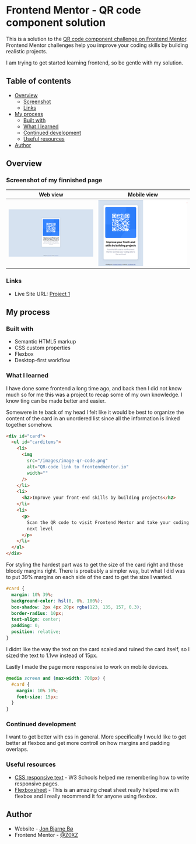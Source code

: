 # Frontend Mentor - QR code component solution

This is a solution to the [QR code component challenge on Frontend Mentor](https://www.frontendmentor.io/challenges/qr-code-component-iux_sIO_H). Frontend Mentor challenges help you improve your coding skills by building realistic projects.

I am trying to get started learning frontend, so be gentle with my solution.

## Table of contents

- [Overview](#overview)
  - [Screenshot](#screenshot)
  - [Links](#links)
- [My process](#my-process)
  - [Built with](#built-with)
  - [What I learned](#what-i-learned)
  - [Continued development](#continued-development)
  - [Useful resources](#useful-resources)
- [Author](#author)

## Overview

### Screenshot of my finnished page

|                                           Web view                                           |                                            Mobile view                                             |
| :------------------------------------------------------------------------------------------: | :------------------------------------------------------------------------------------------------: |
| ![](https://github.com/Z0XZ/qr-code-component-main/blob/master/design/WebPageScreenshot.png) | ![](https://github.com/Z0XZ/qr-code-component-main/blob/master/design/WebPageScreenshotMobile.png) |

### Links

- Live Site URL: [Project 1](https://z0xz.github.io/qr-code-component-main/)

## My process

### Built with

- Semantic HTML5 markup
- CSS custom properties
- Flexbox
- Desktop-first workflow

### What I learned

I have done some frontend a long time ago, and back then I did not know much so for me this was a project to recap some of my own knowledge. I know ting can be made better and easier.

Somewere in te back of my head I felt like it would be best to organize the content of the card in an unordered list since all the information is linked together somehow.

```html
<div id="card">
  <ul id="carditems">
    <li>
      <img
        src="/images/image-qr-code.png"
        alt="QR-code link to frontendmentor.io"
        width=""
      />
    </li>
    <li>
      <h2>Improve your front-end skills by building projects</h2>
    </li>
    <li>
      <p>
        Scan the QR code to visit Frontend Mentor and take your coding skills to the
        next level
      </p>
    </li>
  </ul>
</div>
```

For styling the hardest part was to get the size of the card right and those bloody margins right. There is proabably a simpler way, but what I did was to put 39% margins on each side of the card to get the size I wanted.

```css
#card {
  margin: 10% 39%;
  background-color: hsl(0, 0%, 100%);
  box-shadow: 2px 4px 20px rgba(123, 135, 157, 0.3);
  border-radius: 10px;
  text-align: center;
  padding: 0;
  position: relative;
}
```

I didnt like the way the text on the card scaled and ruined the card itself, so I sized the text to 1.1vw instead of 15px.

Lastly I made the page more responsive to work on mobile devices.

```css
@media screen and (max-width: 700px) {
  #card {
    margin: 10% 10%;
    font-size: 15px;
  }
}
```

### Continued development

I want to get better with css in general. More specifically I would like to get better at flexbox and get more controll on how margins and padding overlaps.

### Useful resources

- [CSS responsive text](https://www.w3schools.com/howto/howto_css_responsive_text.asp) - W3 Schools helped me remembering how to write responsive pages.
- [Flexboxsheet](https://flexboxsheet.com/) - This is an amazing cheat sheet really helped me with flexbox and I really recommend it for anyone using flexbox.

## Author

- Website - [Jon Bjarne Bø](https://www.jonbo.no)
- Frontend Mentor - [@Z0XZ](https://www.frontendmentor.io/profile/Z0XZ)
